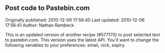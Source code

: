 ## Post code to Pastebin.com 
Originally published: 2010-12-06 17:56:40 
Last updated: 2010-12-06 17:56:41 
Author: Nathan Rambeck 
 
This is an updated version of another recipe (#577170) to post selected text to pastebin.com. This version uses the latest API. You'll want to change the following variables to your preferences: email, nick, expiry.